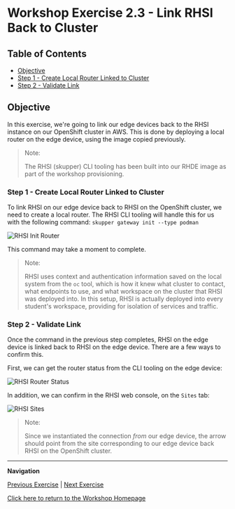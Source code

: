 # Workshop Exercise 2.3 - Link RHSI Back to Cluster

## Table of Contents

* [Objective](#objective)
* [Step 1 - Create Local Router Linked to Cluster](#step-1---reviewing-the-code-repo-location)
* [Step 2 - Validate Link](#step-2---cloning-your-code-repo)

## Objective

In this exercise, we're going to link our edge devices back to the RHSI instance on our OpenShift cluster in AWS. This is done by deploying a local router on the edge device, using the image copied previously.

> Note:
>
> The RHSI (skupper) CLI tooling has been built into our RHDE image as part of the workshop provisioning.

### Step 1 - Create Local Router Linked to Cluster

To link RHSI on our edge device back to RHSI on the OpenShift cluster, we need to create a local router. The RHSI CLI tooling will handle this for us with the following command: `skupper gateway init --type podman`

![RHSI Init Router](../images/rhsi-init-router.png)

This command may take a moment to complete.

> Note:
>
> RHSI uses context and authentication information saved on the local system from the `oc` tool, which is how it knew what cluster to contact, what endpoints to use, and what workspace on the cluster that RHSI was deployed into. In this setup, RHSI is actually deployed into every student's workspace, providing for isolation of services and traffic.

### Step 2 - Validate Link

Once the command in the previous step completes, RHSI on the edge device is linked back to RHSI on the edge device. There are a few ways to confirm this.

First, we can get the router status from the CLI tooling on the edge device:

![RHSI Router Status](../images/rhsi-router-status.png)

In addition, we can confirm in the RHSI web console, on the `Sites` tab:

![RHSI Sites](../images/rhsi-sites-linked.png)

> Note:
>
> Since we instantiated the connection _from_ our edge device, the arrow should point from the site corresponding to our edge device back RHSI on the OpenShift cluster.

---
**Navigation**

[Previous Exercise](../2.2-setup-for-rhsi/) | [Next Exercise](../2.4-expose-ssh-cockpit/)

[Click here to return to the Workshop Homepage](../README.md)
